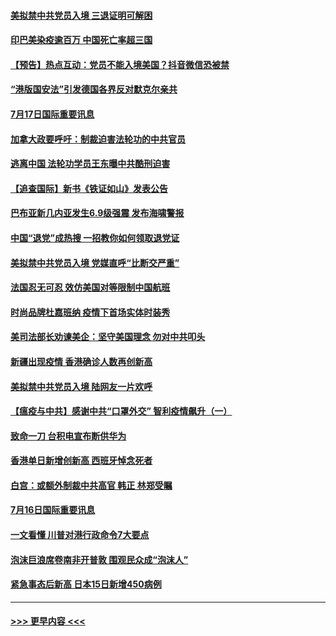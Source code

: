 #### [美拟禁中共党员入境 三退证明可解困](../pages/prog202/a102896139.md?t=07180251) 
#### [印巴美染疫逾百万 中国死亡率超三国](../pages/prog202/a102896122.md?t=07180251) 
#### [【预告】热点互动：党员不能入境美国？抖音微信恐被禁](../pages/prog202/a102896053.md?t=07180251) 
#### [“港版国安法”引发德国各界反对默克尔亲共](../pages/prog202/a102896061.md?t=07180251) 
#### [7月17日国际重要讯息](../pages/prog202/a102895936.md?t=07180251) 
#### [加拿大政要呼吁：制裁迫害法轮功的中共官员](../pages/prog202/a102895814.md?t=07180251) 
#### [逃离中国 法轮功学员王东曝中共酷刑迫害](../pages/prog202/a102895831.md?t=07180251) 
#### [【追查国际】新书《铁证如山》发表公告](../pages/prog202/a102895765.md?t=07180251) 
#### [巴布亚新几内亚发生6.9级强震 发布海啸警报](../pages/prog202/a102895775.md?t=07180251) 
#### [中国“退党”成热搜 一招教你如何领取退党证](../pages/prog202/a102895722.md?t=07180251) 
#### [美拟禁中共党员入境 党媒直呼“比断交严重”](../pages/prog202/a102895682.md?t=07180251) 
#### [法国忍无可忍 效仿美国对等限制中国航班](../pages/prog202/a102895550.md?t=07180251) 
#### [时尚品牌杜嘉班纳 疫情下首场实体时装秀](../pages/prog202/a102895576.md?t=07180251) 
#### [美司法部长劝谏美企：坚守美国理念 勿对中共叩头](../pages/prog202/a102895526.md?t=07180251) 
#### [新疆出现疫情 香港确诊人数再创新高](../pages/prog202/a102895521.md?t=07180251) 
#### [美拟禁中共党员入境 陆网友一片欢呼](../pages/prog202/a102895456.md?t=07180251) 
#### [【瘟疫与中共】感谢中共“口罩外交” 智利疫情飙升（一）](../pages/prog202/a102895279.md?t=07180251) 
#### [致命一刀 台积电宣布断供华为](../pages/prog202/a102895305.md?t=07180251) 
#### [香港单日新增创新高 西班牙悼念死者](../pages/prog202/a102895364.md?t=07180251) 
#### [白宫：或额外制裁中共高官 韩正 林郑受瞩](../pages/prog202/a102895303.md?t=07180251) 
#### [7月16日国际重要讯息](../pages/prog202/a102895152.md?t=07180251) 
#### [一文看懂 川普对港行政命令7大要点](../pages/prog202/a102895124.md?t=07180251) 
#### [泡沫巨浪席卷南非开普敦 围观民众成“泡沫人”](../pages/prog202/a102895006.md?t=07180251) 
#### [紧急事态后新高 日本15日新增450病例](../pages/prog202/a102894959.md?t=07180251) 

----
#### [ >>> 更早内容 <<< ](../indexes/prog202-earlier.md)
